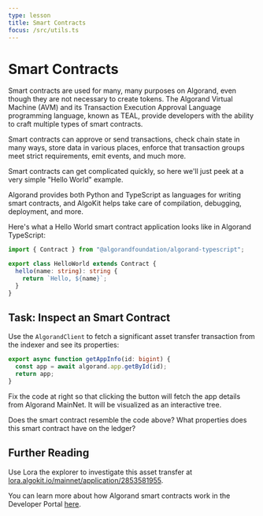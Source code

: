 ```yaml
---
type: lesson
title: Smart Contracts
focus: /src/utils.ts
---
```


# Smart Contracts

Smart contracts are used for many, many purposes on Algorand, even though they are not necessary to create tokens. The Algorand Virtual Machine (AVM) and its Transaction Execution Approval Language programming language, known as TEAL, provide developers with the ability to craft multiple types of smart contracts.

Smart contracts can approve or send transactions, check chain state in many ways, store data in various places, enforce that transaction groups meet strict requirements, emit events, and much more.

Smart contracts can get complicated quickly, so here we'll just peek at a very simple "Hello World" example.

Algorand provides both Python and TypeScript as languages for writing smart contracts, and AlgoKit helps take care of compilation, debugging, deployment, and more.

Here's what a Hello World smart contract application looks like in Algorand TypeScript:

```ts
import { Contract } from "@algorandfoundation/algorand-typescript";

export class HelloWorld extends Contract {
  hello(name: string): string {
    return `Hello, ${name}`;
  }
}
```

## Task: Inspect an Smart Contract

Use the `AlgorandClient` to fetch a significant asset transfer transaction from the indexer and see its properties:

```ts add={2,3}
export async function getAppInfo(id: bigint) {
  const app = await algorand.app.getById(id);
  return app;
}
```

Fix the code at right so that clicking the button will fetch the app details from Algorand MainNet. It will be visualized as an interactive tree.

Does the smart contract resemble the code above? What properties does this smart contract have on the ledger?

## Further Reading

Use Lora the explorer to investigate this asset transfer at <a href="https://lora.algokit.io/mainnet/application/2853581955" target="_blank">lora.algokit.io/mainnet/application/2853581955</a>.

You can learn more about how Algorand smart contracts work in the Developer Portal <a href="http://dev.algorand.co/concepts/smart-contracts/overview" target="_blank">here</a>.
